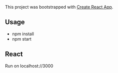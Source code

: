 This project was bootstrapped with [Create React App](https://github.com/facebook/create-react-app).

## Usage

- npm install
- npm start

## React

Run on localhost://3000
